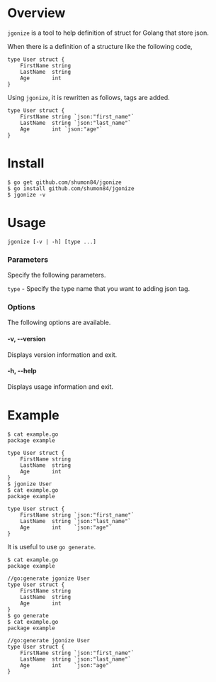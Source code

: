# Overview
`jgonize` is a tool to help definition of struct for Golang that store json.

When there is a definition of a structure like the following code,
```
type User struct {
	FirstName string
	LastName  string
	Age       int
}
```

Using `jgonize`,
it is rewritten as follows,
tags are added.

```
type User struct {
	FirstName string `json:"first_name"`
	LastName  string `json:"last_name"`
	Age       int `json:"age"`
}
```

# Install

```
$ go get github.com/shumon84/jgonize
$ go install github.com/shumon84/jgonize
$ jgonize -v
```

# Usage

```
jgonize [-v | -h] [type ...]
```

### Parameters
Specify the following parameters.

`type` - Specify the type name that you want to adding json tag.

### Options

The following options are available.

#### -v, --version
Displays version information and exit.

#### -h, --help
Displays usage information and exit.

# Example

```
$ cat example.go
package example

type User struct {
	FirstName string
	LastName  string
	Age       int
}
$ jgonize User
$ cat example.go
package example

type User struct {
	FirstName string `json:"first_name"`
	LastName  string `json:"last_name"`
	Age       int    `json:"age"`
}
```

It is useful to use `go generate`.

```
$ cat example.go
package example

//go:generate jgonize User
type User struct {
	FirstName string
	LastName  string
	Age       int
}
$ go generate
$ cat example.go
package example

//go:generate jgonize User
type User struct {
	FirstName string `json:"first_name"`
	LastName  string `json:"last_name"`
	Age       int    `json:"age"`
}
```